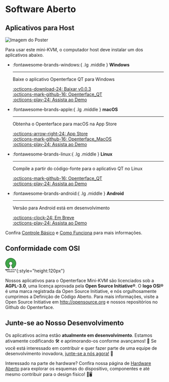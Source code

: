 # Software Aberto

## Aplicativos para Host

<div class="container">
    <img src="/images/product/win_qt_app.jpg" alt="Imagem do Poster" class="poster-image-shadow">
</div>

Para usar este mini-KVM, o computador host deve instalar um dos aplicativos abaixo.

<div class="grid cards" markdown>

-   :fontawesome-brands-windows:{ .lg .middle } __Windows__

    ---

    Baixe o aplicativo Openterface QT para Windows

    [:octicons-download-24: Baixar v0.0.3](https://github.com/TechxArtisanStudio/Openterface_QT/releases/download/v0.0.3/openterfaceQT.windows.amd64.exe)  <br>
    [:octicons-mark-github-16: Openterface_QT](https://github.com/TechxArtisanStudio/Openterface_QT)  <br>
    [:octicons-play-24: Assista ao Demo](https://youtu.be/ERzpGtRvP2o?si=e9k402f0nxsD8o2j)

-   :fontawesome-brands-apple:{ .lg .middle } __macOS__

    ---

    Obtenha o Openterface para macOS na App Store

    [:octicons-arrow-right-24: App Store](http://appstore.com/mac/openterface) <br>
    [:octicons-mark-github-16: Openterface_MacOS](https://github.com/TechxArtisanStudio/Openterface_MacOS)  <br>
    [:octicons-play-24: Assista ao Demo](https://youtu.be/m7OpUem0zqY?si=tclfl0Jl77tmE6_e)

-   :fontawesome-brands-linux:{ .lg .middle } __Linux__

    ---

    Compile a partir do código-fonte para o aplicativo QT no Linux

    [:octicons-mark-github-16: Openterface_QT](https://github.com/TechxArtisanStudio/Openterface_QT)  <br>
    [:octicons-play-24: Assista ao Demo](https://youtu.be/_ScpI6TC0Pk?si=FSg7A2zmST8QbFec)

-   :fontawesome-brands-android:{ .lg .middle } __Android__

    ---

    Versão para Android está em desenvolvimento

    [:octicons-clock-24: Em Breve](https://github.com/TechxArtisanStudio/Openterface_Android)  <br>
    [:octicons-play-24: Assista ao Demo](https://x.com/TechxArtisan/status/1825460088922071398)

</div>

Confira [Controle Básico](/basic) e [Como Funciona](/how-it-works) para mais informações.

## Conformidade com OSI

![Open Source Initiative®](images/trademark/open-source-initiative.svg){:style="height:120px"}

Nossos aplicativos para o Openterface Mini-KVM são licenciados sob a **AGPL-3.0**, uma licença aprovada pela **Open Source Initiative®**. O **logo OSI®** é uma marca registrada da Open Source Initiative, e nós orgulhosamente cumprimos a Definição de Código Aberto. Para mais informações, visite a Open Source Initiative em http://opensource.org e nossos repositórios no Github do Openterface.

## Junte-se ao Nosso Desenvolvimento

Os aplicativos acima estão **atualmente em desenvolvimento**. Estamos ativamente codificando 🛠️ e aprimorando-os conforme avançamos! 💪 Se você está interessado em contribuir e quer fazer parte de uma equipe de desenvolvimento inovadora, [junte-se a nós agora!](mailto:info@techxartisan.com) 🚀

Interessado na parte de hardware? Confira nossa página de [Hardware Aberto](/open-hardware) para explorar os esquemas do dispositivo, componentes e até mesmo contribuir para o design físico! 🔧🖥️